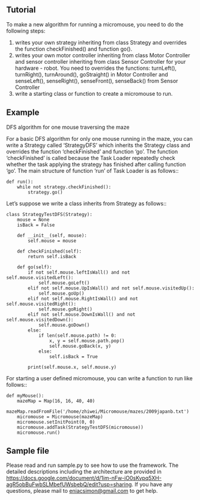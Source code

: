 ## Tutorial
To make a new algorithm for running a micromouse, you need to do the following steps:
1. writes your own strategy inheriting from class Strategy and overrides the function checkFinished() and function go().
2. writes your own motor controller inheriting from class Motor Controller and sensor controller inheriting from class Sensor Controller for your hardware - robot. You need to overrides the functions: turnLeft(), turnRight(), turnAround(), goStraight() in Motor Controller and senseLeft(), senseRight(),  senseFront(), senseBack() from Sensor Controller
3. write a starting class or function to create a micromouse to run.

## Example
DFS algorithm for one mouse traversing the maze
 
For a basic DFS algorithm for only one mouse running in the maze, you can write a Strategy called ‘StrategyDFS’ which inherits the Strategy class and overrides the function ‘checkFinished’ and function ‘go’. The function ‘checkFinished’ is called because the Task Loader repeatedly check whether the task applying the strategy has finished after calling function ‘go’. The main structure of function ‘run’ of Task Loader is as follows::

    def run():
        while not strategy.checkFinished():
            strategy.go()

Let’s suppose we write a class inherits from Strategy as follows::

    class StrategyTestDFS(Strategy):
        mouse = None
        isBack = False

        def __init__(self, mouse):
            self.mouse = mouse

        def checkFinished(self):
            return self.isBack

        def go(self):
            if not self.mouse.leftIsWall() and not self.mouse.visitedLeft():
                self.mouse.goLeft()
            elif not self.mouse.UpIsWall() and not self.mouse.visitedUp():
                self.mouse.goUp()
            elif not self.mouse.RightIsWall() and not self.mouse.visitedRight():
                self.mouse.goRight()
            elif not self.mouse.DownIsWall() and not self.mouse.visitedDown():
                self.mouse.goDown()
            else:
                if len(self.mouse.path) != 0:
                    x, y = self.mouse.path.pop()
                    self.mouse.goBack(x, y)
                else:
                    self.isBack = True

            print(self.mouse.x, self.mouse.y)


For starting a user defined micromouse, you can write a function to run like follows::

    def myMouse():
        mazeMap = Map(16, 16, 40, 40)
        mazeMap.readFromFile('/home/zhiwei/Micromouse/mazes/2009japanb.txt')
        micromouse = Micromouse(mazeMap)
        micromouse.setInitPoint(0, 0)
        micromouse.addTask(StrategyTestDFS(micromouse))
        micromouse.run()

## Sample file

Please read and run sample.py to see how to use the framework. The detailed descriptions including the architecture are provided in https://docs.google.com/document/d/1im-nFw-iO0sKvpq5XH-agR5obBuFwbSLMbefUWsbebQ/edit?usp=sharing. If you have any questions, please mail to eniacsimon@gmail.com to get help.
